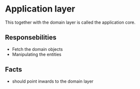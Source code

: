 # Application layer
This together with the domain layer is called the application core.

## Responsebilities
- Fetch the domain objects
- Manipulating the entities

## Facts
- should point inwards to the domain layer